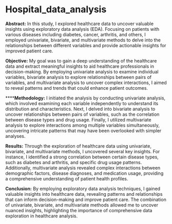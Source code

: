 # Hospital_data_analysis

**Abstract:**
In this study, I explored healthcare data to uncover valuable insights using exploratory data analysis (EDA). Focusing on patients with various diseases including diabetes, cancer, arthritis, and others, I employed univariate, bivariate, and multivariate methods to delve into the relationships between different variables and provide actionable insights for improved patient care.

**Objective:**
My goal was to gain a deep understanding of the healthcare data and extract meaningful insights to aid healthcare professionals in decision-making. By employing univariate analysis to examine individual variables, bivariate analysis to explore relationships between pairs of variables, and multivariate analysis to uncover complex interactions, I aimed to reveal patterns and trends that could enhance patient outcomes.

******Methodology:**
I initiated the analysis by conducting univariate analysis, which involved examining each variable independently to understand its distribution and characteristics. Next, I delved into bivariate analysis to uncover relationships between pairs of variables, such as the correlation between disease types and drug usage. Finally, I utilized multivariate analysis to explore interactions among multiple variables simultaneously, uncovering intricate patterns that may have been overlooked with simpler analyses.

**Results:**
Through the exploration of healthcare data using univariate, bivariate, and multivariate methods, I uncovered several key insights. For instance, I identified a strong correlation between certain disease types, such as diabetes and arthritis, and specific drug usage patterns. Additionally, multivariate analysis revealed complex interactions between demographic factors, disease diagnoses, and medication usage, providing a comprehensive understanding of patient health profiles.

**Conclusion:**
By employing exploratory data analysis techniques, I gained valuable insights into healthcare data, revealing patterns and relationships that can inform decision-making and improve patient care. The combination of univariate, bivariate, and multivariate methods allowed me to uncover nuanced insights, highlighting the importance of comprehensive data exploration in healthcare analysis.

